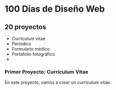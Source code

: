 # 100 Días de Diseño Web

## 20 proyectos

* Currículum vitae
* Periódico
* Formulario médico
* Portafolio fotográfico
*

### Primer Proyecto: Currículum Vitae

En este proyecto, vamos a crear un currículum vitae.
